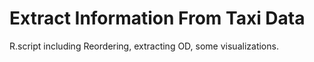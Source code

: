 # Extract Information From Taxi Data
R.script including Reordering, extracting OD, some visualizations.
